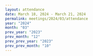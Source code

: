 ```yaml
---
layout: attendance
date: March 18, 2024 - March 21, 2024
permalink: meetings/2024/03/attendance
year: "2024"
month: "03"
prev_year: "2023"
prev_month: "12"
prev_prev_year: "2023"
prev_prev_month: "10"
---
```


